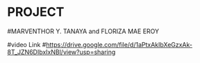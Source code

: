 # PROJECT
#MARVENTHOR Y. TANAYA    and FLORIZA MAE EROY


#video Link
#https://drive.google.com/file/d/1aPtxAkIbXeGzxAk-8T_JZN6DIbxIxNBl/view?usp=sharing

